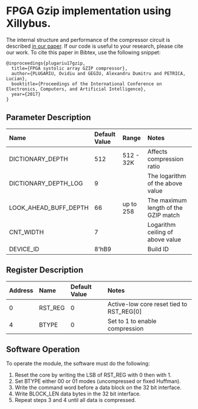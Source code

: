 # FPGA Gzip implementation using Xillybus.

The internal structure and performance of the compressor circuit is described [in our paper](http://ecai.ro/VOLUME%202017/ECAI-2016%20VOLUMES/YOUNG/ECAI-2017_paper_80.pdf). 
If our code is useful to your research, please cite our work. To cite this paper in Bibtex, use the following snippet:

```
@inproceedings{plugariu17gzip,
  title={FPGA systolic array GZIP compressor},
  author={PLUGARIU, Ovidiu and GEGIU, Alexandru Dumitru and PETRICA, Lucian},
  booktitle={Proceedings of the International Conference on Electronics, Computers, and Artificial Intelligence},
  year={2017}
}
```

## Parameter Description

| Name                  | Default Value | Range     | Notes                                |
|:----------------------|:--------------|:----------|:-------------------------------------|
| DICTIONARY_DEPTH      | 512           | 512 - 32K | Affects compression ratio            |
| DICTIONARY_DEPTH_LOG  | 9             |           | The logarithm of the above value     |
| LOOK_AHEAD_BUFF_DEPTH | 66            | up to 258 | The maximum length of the GZIP match |
| CNT_WIDTH             | 7             |           | Logarithm ceiling of above value     |
| DEVICE_ID             | 8'hB9         |           | Build ID                             |

## Register Description

| Address | Name    | Default Value | Notes                                    |
|:--------|:--------|:--------------|:-----------------------------------------|
| 0       | RST_REG | 0             | Active-low core reset tied to RST_REG[0] |
| 4       | BTYPE   | 0             | Set to 1 to enable compression           |

## Software Operation

To operate the module, the software must do the following:
1. Reset the core by writing the LSB of RST_REG with 0 then with 1.
2. Set BTYPE either 00 or 01 modes (uncompressed or fixed Huffman).
3. Write the command word before a data block on the 32 bit interface.
4. Write BLOCK_LEN data bytes in the 32 bit interface.
5. Repeat steps 3 and 4 until all data is compressed.

